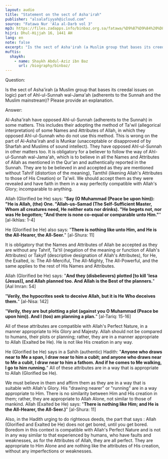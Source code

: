 ```yaml
---
layout: audio
title: "Statement on the sect of Asha'irah"
publisher: "alsalafiyyah@icloud.com"
source: "Fatawa Nur 'Ala al-Darb vol 3"
mp3: https://files.zadapps.info/binbaz.org.sa/fatawa/%D9%87%D9%84%20%D8%A7%D9%84%D8%A3%D8%B4%D8%A7%D8%B9%D8%B1%D8%A9%20%D9%85%D9%86%20%D8%A3%D9%87%D9%84%20%D8%A7%D9%84%D8%B3%D9%86%D8%A9%D8%9F.mp3
hijri: Dhul-Hijjah 16, 1441 AH
lang: en
note: false
excerpt: "Is the sect of Asha'irah (a Muslim group that bases its creedal issues on logic) part of Ahl-ul-Sunnah wal-Jama'ah (adherents to the Sunnah and the Muslim mainstream)? Please provide an explanation. "
muftis:
  shaykh: 
    - name: Shaykh Abdul-Aziz ibn Baz
      url: /biography/binbaz/
---
```


Question:

Is the sect of Asha'irah (a Muslim group that bases its creedal issues on logic) part of Ahl-ul-Sunnah wal-Jama'ah (adherents to the Sunnah and the Muslim mainstream)? Please provide an explanation. 

Answer:

Al-Asha'irah have opposed Ahl-ul-Sunnah (adherents to the Sunnah) in some matters. This includes their adopting the method of Ta'wil (allegorical interpretation) of some Names and Attributes of Allah, in which they opposed Ahl-ul-Sunnah who do not use this method. This is wrong on the part of Al-Asha'irah and is Munkar (unacceptable or disapproved of by Sharfah and Muslims of sound intellect). They have opposed Ahl-ul-Sunnah in other matters too. It is obligatory for a believer to follow the way of Ahl-ul-Sunnah wal-Jama'ah, which is to believe in all the Names and Attributes of Allah as mentioned in the Qur'an and authentically reported in the Sunnah. They are to be believed in and accepted as they are mentioned without Tahrif (distortion of the meaning), Tamthil (likening Allah's Attributes to those of His Creation) or Ta'wil. We should accept them as they were revealed and have faith in them in a way perfectly compatible with Allah's Glory; incomparable to anything. 

Allah (Glorified be He) says: "**Say (O Muhammad (Peace be upon him)): "He is Allah, (the) One. "Allah-us-Samad (The Self-Sufficient Master, Whom all creatures need, He neither eats nor drinks). "He begets not, nor was He begotten; "And there is none co-equal or comparable unto Him."**" [al-Ikhlas: 1-4]

He (Glorified be He) also says: "**There is nothing like unto Him, and He is the All-Hearer, the All-Seer.**" [al-Shura: 11]

It is obligatory that the Names and Attributes of Allah be accepted as they are without any Tahrif, Ta'til (negation of the meaning or function of Allah's Attributes) or Takyif (descriptive designation of Allah's Attributes), for He, the Exalted, is: The All-Merciful, The All-Mighty, The All-Powerful, and the same applies to the rest of His Names and Attributes. 

Allah (Glorified be He) says: "**And they (disbelievers) plotted [to kill 'Iesa (Jesus)], and Allah planned too. And Allah is the Best of the planners.**" [Aal Imran: 54]

"**Verily, the hypocrites seek to deceive Allah, but it is He Who deceives them.**" [al-Nisa: 142]

"**Verily, they are but plotting a plot (against you O Muhammad (Peace be upon him)). And I (too) am planning a plan.**" [al-Tariq: 15-16]

All of these attributes are compatible with Allah's Perfect Nature, in a manner appropriate to His Glory and Majesty. Allah should not be compared to humans, their plots or planning; rather, they are in a manner appropriate to Allah (Exalted be He). He is not like His creation in any way. 

He (Glorified be He) says in a Sahih (authentic) Hadith: "**Anyone who draws near to Me a span, I draw near to him a cubit; and anyone who draws near to Me a cubit, I draw near to him a fathom. And if he comes to Me walking, I go to him running.**" All of these attributes are in a way that is appropriate to Allah (Glorified be He).

We must believe in them and affirm them as they are in a way that is suitable with Allah's Glory. His "drawing nearer" or "running" are in a way appropriate to Him. There is no similarity between Him and His creation in them; rather, they are appropriate to Allah Alone, not similar to those of mankind. Allah (Exalted be He) says: "**There is nothing like Him; and He is the All-Hearer, the All-Seer.)**" [al-Shura: 11]

Also, in the Hadith urging to do righteous deeds, the part that says : Allah (Glorified and Exalted be He) does not get bored, until you get bored. Boredom in this context is compatible with Allah's Perfect Nature and is not in any way similar to that experienced by humans, who have faults and weaknesses, as for the Attributes of Allah, they are all perfect. They are appropriate to Him Alone and are nothing like the attributes of His creation, without any imperfections or weaknesses. 
